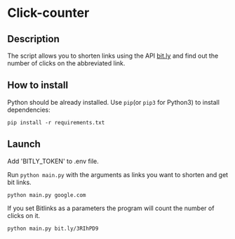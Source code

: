 # Click-counter #

## Description ## 

The script allows you to shorten links using the API [bit.ly](https://app.bitly.com/) and find out the number of clicks on the abbreviated link.

## How to install ##

Python should be already installed. 
Use `pip`(or `pip3` for Python3) to install dependencies:

```commandline
pip install -r requirements.txt
```

## Launch ##
Add 'BITLY_TOKEN' to .env file.

Run `python main.py` with the arguments as links you want to shorten and get bit links.

```commandline
python main.py google.com
```

If you set Bitlinks as a parameters the program will count the number of clicks on it.

```commandline
python main.py bit.ly/3RIhPD9
```
